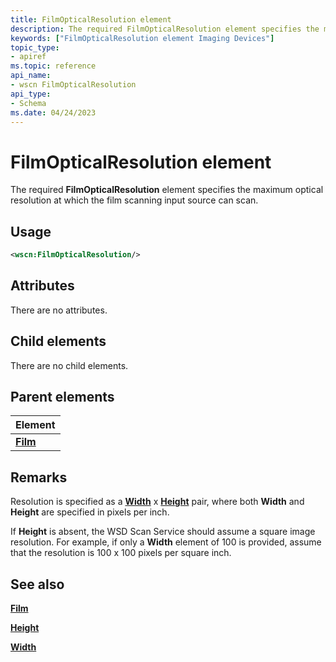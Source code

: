 ```yaml
---
title: FilmOpticalResolution element
description: The required FilmOpticalResolution element specifies the maximum optical resolution at which the film scanning input source can scan.
keywords: ["FilmOpticalResolution element Imaging Devices"]
topic_type:
- apiref
ms.topic: reference
api_name:
- wscn FilmOpticalResolution
api_type:
- Schema
ms.date: 04/24/2023
---
```


# FilmOpticalResolution element

The required **FilmOpticalResolution** element specifies the maximum optical resolution at which the film scanning input source can scan.

## Usage

```xml
<wscn:FilmOpticalResolution/>
```

## Attributes

There are no attributes.

## Child elements

There are no child elements.

## Parent elements

| Element |
|--|
| [**Film**](film.md) |

## Remarks

Resolution is specified as a [**Width**](width.md) x [**Height**](height.md) pair, where both **Width** and **Height** are specified in pixels per inch.

If **Height** is absent, the WSD Scan Service should assume a square image resolution. For example, if only a **Width** element of 100 is provided, assume that the resolution is 100 x 100 pixels per square inch.

## See also

[**Film**](film.md)

[**Height**](height.md)

[**Width**](width.md)
